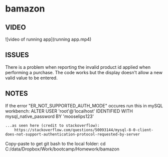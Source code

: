 # bamazon

## VIDEO
![video of running app](running app.mp4)


## ISSUES
There is a problem when reporting the invalid product id applied when performing a purchase. The code works but the display doesn't allow a new valid value to be entered.


## NOTES
If the error "ER_NOT_SUPPORTED_AUTH_MODE" occures run this in mySQL workbench:
    ALTER USER 'root'@'localhost' IDENTIFIED WITH mysql_native_password BY 'mooselips123'

    ...as seen here (credit to stackoverflow):
        https://stackoverflow.com/questions/50093144/mysql-8-0-client-does-not-support-authentication-protocol-requested-by-server

Copy-paste to get git bash to the local folder:
    cd  C:/data/Dropbox/Work/bootcamp/Homework/bamazon 
